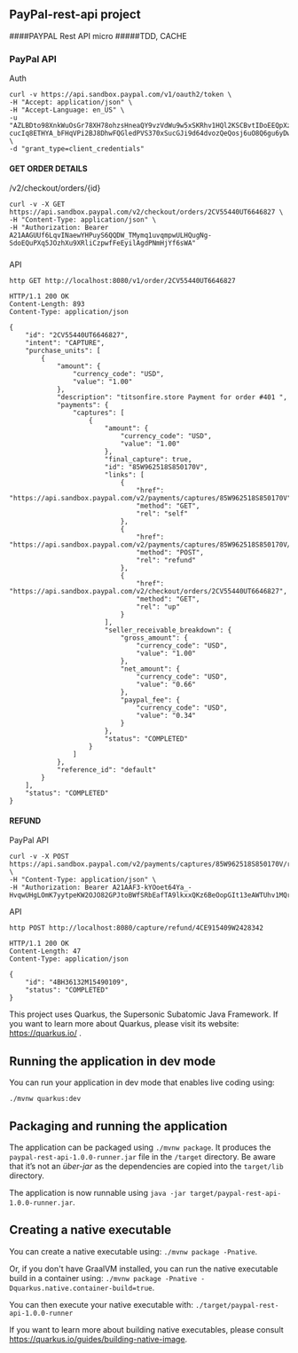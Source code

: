 ## PayPal-rest-api project
####PAYPAL Rest API micro
#####TDD, CACHE
### PayPal API
Auth
````
curl -v https://api.sandbox.paypal.com/v1/oauth2/token \
-H "Accept: application/json" \
-H "Accept-Language: en_US" \
-u "AZLBDto98XnkWuOsGr78XH78ohzsHneaQY9vzVdWu9w5xSKRhv1HQl2KSCBvtIDoEEQpXzLcCvJ8d9BG:EN-cucIq8ETHYA_bFHqVPi2BJ8DhwFQGledPVS370xSucGJi9d64dvozQeQosj6uO8Q6gu6yDwmHvnnt" \
-d "grant_type=client_credentials"
````
#### GET ORDER DETAILS

/v2/checkout/orders/{id}
````
curl -v -X GET https://api.sandbox.paypal.com/v2/checkout/orders/2CV55440UT6646827 \
-H "Content-Type: application/json" \
-H "Authorization: Bearer A21AAGUUf6LqvINaewYHPuyS6QQDW_TMymq1uvqmpwULHQugNg-SdoEQuPXq5JOzhXu9XRliCzpwfFeEyilAgdPNmHjYf6sWA"
````
###
API
````
http GET http://localhost:8080/v1/order/2CV55440UT6646827

HTTP/1.1 200 OK
Content-Length: 893
Content-Type: application/json

{
    "id": "2CV55440UT6646827",
    "intent": "CAPTURE",
    "purchase_units": [
        {
            "amount": {
                "currency_code": "USD",
                "value": "1.00"
            },
            "description": "titsonfire.store Payment for order #401 ",
            "payments": {
                "captures": [
                    {
                        "amount": {
                            "currency_code": "USD",
                            "value": "1.00"
                        },
                        "final_capture": true,
                        "id": "85W962518S850170V",
                        "links": [
                            {
                                "href": "https://api.sandbox.paypal.com/v2/payments/captures/85W962518S850170V",
                                "method": "GET",
                                "rel": "self"
                            },
                            {
                                "href": "https://api.sandbox.paypal.com/v2/payments/captures/85W962518S850170V/refund",
                                "method": "POST",
                                "rel": "refund"
                            },
                            {
                                "href": "https://api.sandbox.paypal.com/v2/checkout/orders/2CV55440UT6646827",
                                "method": "GET",
                                "rel": "up"
                            }
                        ],
                        "seller_receivable_breakdown": {
                            "gross_amount": {
                                "currency_code": "USD",
                                "value": "1.00"
                            },
                            "net_amount": {
                                "currency_code": "USD",
                                "value": "0.66"
                            },
                            "paypal_fee": {
                                "currency_code": "USD",
                                "value": "0.34"
                            }
                        },
                        "status": "COMPLETED"
                    }
                ]
            },
            "reference_id": "default"
        }
    ],
    "status": "COMPLETED"
}

````
#### REFUND
PayPal API
````
curl -v -X POST https://api.sandbox.paypal.com/v2/payments/captures/85W962518S850170V/refund \
-H "Content-Type: application/json" \
-H "Authorization: Bearer A21AAF3-kYOoet64Ya_-HvqwUHgLOmK7yytpeKW2OJO82GPJtoBWfSRbEafTA9lkxxQKz6BeOopGIt13eAWTUhv1MQrdGEF7A"
````
API
````
http POST http://localhost:8080/capture/refund/4CE915409W2428342

HTTP/1.1 200 OK
Content-Length: 47
Content-Type: application/json

{
    "id": "4BH36132M15490109",
    "status": "COMPLETED"
}

````


This project uses Quarkus, the Supersonic Subatomic Java Framework.
If you want to learn more about Quarkus, please visit its website: https://quarkus.io/ .

## Running the application in dev mode

You can run your application in dev mode that enables live coding using:
```
./mvnw quarkus:dev
```

## Packaging and running the application

The application can be packaged using `./mvnw package`.
It produces the `paypal-rest-api-1.0.0-runner.jar` file in the `/target` directory.
Be aware that it’s not an _über-jar_ as the dependencies are copied into the `target/lib` directory.

The application is now runnable using `java -jar target/paypal-rest-api-1.0.0-runner.jar`.

## Creating a native executable

You can create a native executable using: `./mvnw package -Pnative`.

Or, if you don't have GraalVM installed, you can run the native executable build in a container using: `./mvnw package -Pnative -Dquarkus.native.container-build=true`.

You can then execute your native executable with: `./target/paypal-rest-api-1.0.0-runner`

If you want to learn more about building native executables, please consult https://quarkus.io/guides/building-native-image.